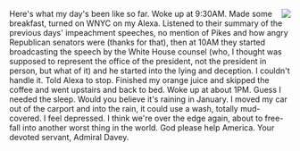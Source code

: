 <img src="http://scripting.com/images/2020/01/16/rodneyDangerfield.png" border="0" align="right">Here's what my day's been like so far. Woke up at 9:30AM. Made some breakfast, turned on WNYC on my Alexa. Listened to their summary of the previous days' impeachment speeches, no mention of Pikes and how angry Republican senators were (thanks for that), then at 10AM they started broadcasting the speech by the White House counsel (who, I thought was supposed to represent the office of the president, not the president in person, but what of it) and he started into the lying and deception. I couldn't handle it. Told Alexa to stop. Finished my orange juice and skipped the coffee and went upstairs and back to bed. Woke up at about 1PM. Guess I needed the sleep. Would you believe it's raining in January. I moved my car out of the carport and into the rain, it could use a wash, totally mud-covered. I feel depressed. I think we're over the edge again, about to free-fall into another worst thing in the world. God please help America. Your devoted servant, Admiral Davey.
